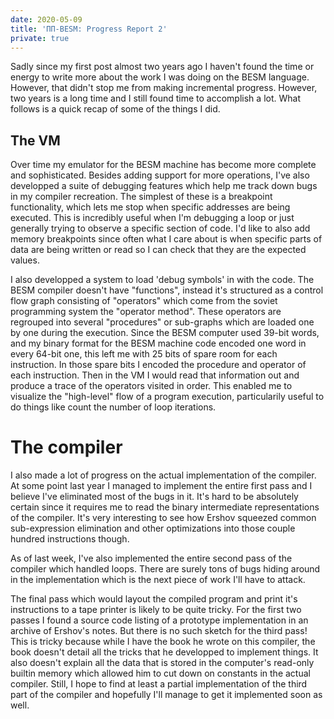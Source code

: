```yaml
---
date: 2020-05-09
title: 'ПП-BESM: Progress Report 2'
private: true
---
```


Sadly since my first post almost two years ago I haven't found the time or energy to write more about the work I was doing on the BESM language. However, that didn't stop me from making incremental progress. However, two years is a long time and I still found time to accomplish a lot. What follows is a quick recap of some of the things I did.

## The VM

Over time my emulator for the BESM machine has become more complete and sophisticated. Besides adding support for more operations, I've also developped a suite of debugging features which help me track down bugs in my compiler recreation. The simplest of these is a breakpoint functionality, which lets me stop when specific addresses are being executed. This is incredibly useful when I'm debugging a loop or just generally trying to observe a specific section of code. I'd like to also add memory breakpoints since often what I care about is when specific parts of data are being written or read so I can check that they are the expected values.

I also developped a system to load 'debug symbols' in with the code. The BESM compiler doesn't have "functions", instead it's structured as a control flow graph consisting of "operators" which come from the soviet programming system the "operator method". These operators are regrouped into several "procedures" or sub-graphs which are loaded one by one during the execution. Since the BESM computer used 39-bit words, and my binary format for the BESM machine code encoded one word in every 64-bit one, this left me with 25 bits of spare room for each instruction. In those spare bits I encoded the procedure and operator of each instruction. Then in the VM I would read that information out and produce a trace of the operators visited in order. This enabled me to visualize the "high-level" flow of a program execution, particularily useful to do things like count the number of loop iterations.

# The compiler

I also made a lot of progress on the actual implementation of the compiler. At some point last year I managed to implement the entire first pass and I believe I've eliminated most of the bugs in it. It's hard to be absolutely certain since it requires me to read the binary intermediate representations of the compiler. It's very interesting to see how Ershov squeezed common sub-expression elimination and other optimizations into those couple hundred instructions though.

As of last week, I've also implemented the entire second pass of the compiler which handled loops. There are surely tons of bugs hiding around in the implementation which is the next piece of work I'll have to attack.

The final pass which would layout the compiled program and print it's instructions to a tape printer is likely to be quite tricky. For the first two passes I found a source code listing of a prototype implementation in an archive of Ershov's notes. But there is no such sketch for the third pass! This is tricky because while I have the book he wrote on this compiler, the book doesn't detail all the tricks that he developped to implement things. It also doesn't explain all the data that is stored in the computer's read-only builtin memory which allowed him to cut down on constants in the actual compiler. Still, I hope to find at least a partial implementation of the third part of the compiler and hopefully I'll manage to get it implemented soon as well.


